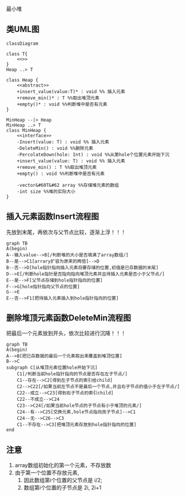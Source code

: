 
最小堆
## 类UML图

```mermaid
classDiagram

class T{
    <<>>
}
Heap ..> T

class Heap {
    <<abstract>>
    +insert_value(value:T)* : void %% 插入元素
    +remove_min()* : T %%取出堆顶元素
    +empty()* : void %%判断堆中是否有元素
}

MinHeap --|> Heap
MinHeap ..> T
class MinHeap {
    <<interface>>
    -Insert(value: T) : void %% 插入元素
    -DeleteMin() : void %%删除元素
    -PercolateDown(hole: Int) : void %%从第hole个位置元素开始下沉
    +insert_value(value: T) : void %% 插入元素
    +remove_min() : T %%取出堆顶元素
    +empty() : void %%判断堆中是否有元素

    -vector&#60T&#62 array %%存储堆元素的数组
    -int size %%堆的实际大小
}
```

## 插入元素函数Insert流程图
先放到末尾，再依次与父节点比较，逐渐上浮！！！
```mermaid
graph TB
A(begin)
A--输入value-->B[/判断堆的大小是否填满了array数组/]
B--是-->C1[arrary扩容为原来的两倍]-->D
B--否-->D[hole指针指向插入元素将要存储的位置,初值是已存数据的末尾]
D-->E[/判断hole指针是否指向指向堆顶元素并且待插入元素是否小于父节点/]
E--是-->F[父节点存储到hole指针指向的位置]
F-->G[hole指针指向父节点的位置]
G-->E
E--否-->F1[把待插入元素插入到hole指针指向的位置]
```
## 删除堆顶元素函数DeleteMin流程图
把最后一个元素放到开头，依次比较进行沉降！！！
```mermaid
graph TB
A(begin)
A-->B[把已存数据的最后一个元素取出来覆盖到堆顶位置]
B-->C
subgraph C[从堆顶元素位置hole开始下沉]
    C1[/判断当前hole指针指向的节点是否存在左子节点/]
    C1--存在-->C2[得到左子节点的索引给child]
    C2-->C22[/如果当前左节点不是最后一个节点,并且右子节点的值小于左子节点/]
    C22--成立-->C23[得到右子节点的索引child]
    C22--不成立-->C24
    C23-->C24[/如果当前hole节点的子节点有小于堆顶的元素/]
    C24--有-->C25[交换元素,hole节点指向孩子节点]-->C1
    C24--无-->C26-->C3
    C1--不存在-->C3[把堆顶元素存放到hole指针指向的位置]
end
```


## 注意
1. array数组初始化的第一个元素，不存放数
2. 由于第一个位置不存放元素, 
   1. 因此数组第i个位置的父节点是 i/2;
   2. 数组第i个位置的子节点是 2i, 2i+1
